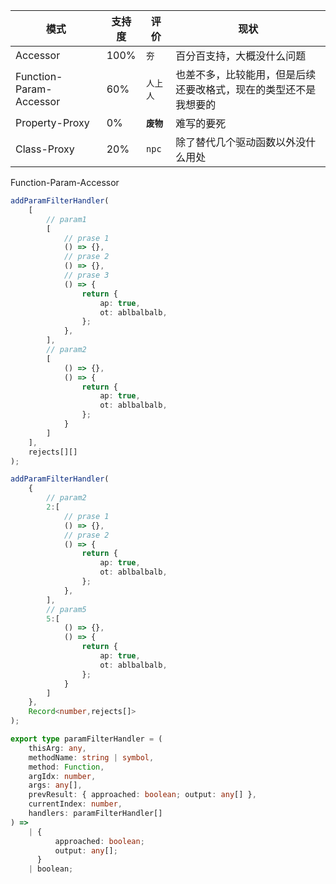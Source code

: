 | 模式                    | 支持度 | 评价       | 现状                                                             |
| ----------------------- | ------ | ---------- | ---------------------------------------------------------------- |
| Accessor                | 100%   | `夯`       | 百分百支持，大概没什么问题                                       |
| Function-Param-Accessor | 60%    | `人上人`   | 也差不多，比较能用，但是后续还要改格式，现在的类型还不是我想要的 |
| Property-Proxy          | 0%     | **`废物`** | 难写的要死                                                       |
| Class-Proxy             | 20%    | `npc`      | 除了替代几个驱动函数以外没什么用处                               |

Function-Param-Accessor

```ts
addParamFilterHandler(
    [
        // param1
        [
            // prase 1
            () => {},
            // prase 2
            () => {},
            // prase 3
            () => {
                return {
                    ap: true,
                    ot: ablbalbalb,
                };
            },
        ],
        // param2
        [
            () => {},
            () => {
                return {
                    ap: true,
                    ot: ablbalbalb,
                };
            }
        ]
    ],
    rejects[][]
);

addParamFilterHandler(
    {
        // param2
        2:[
            // prase 1
            () => {},
            // prase 2
            () => {
                return {
                    ap: true,
                    ot: ablbalbalb,
                };
            },
        ],
        // param5
        5:[
            () => {},
            () => {
                return {
                    ap: true,
                    ot: ablbalbalb,
                };
            }
        ]
    },
    Record<number,rejects[]>
);

export type paramFilterHandler = (
    thisArg: any,
    methodName: string | symbol,
    method: Function,
    argIdx: number,
    args: any[],
    prevResult: { approached: boolean; output: any[] },
    currentIndex: number,
    handlers: paramFilterHandler[]
) =>
    | {
          approached: boolean;
          output: any[];
      }
    | boolean;
```
